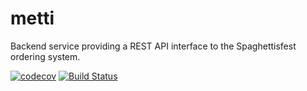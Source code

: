 # metti
Backend service providing a REST API interface to the Spaghettisfest ordering system.

[![codecov](https://codecov.io/gh/eppelduerferjugend/metti/branch/master/graph/badge.svg)](https://codecov.io/gh/eppelduerferjugend/metti)
[![Build Status](https://travis-ci.org/eppelduerferjugend/metti.svg?branch=master)](https://travis-ci.org/eppelduerferjugend/metti)
